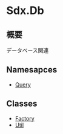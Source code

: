 # Sdx.Db

## 概要

データベース関連

## Namesapces

* [Query](Query)

## Classes

* [Factory](Factory.md)
* [Util](Util.md)
